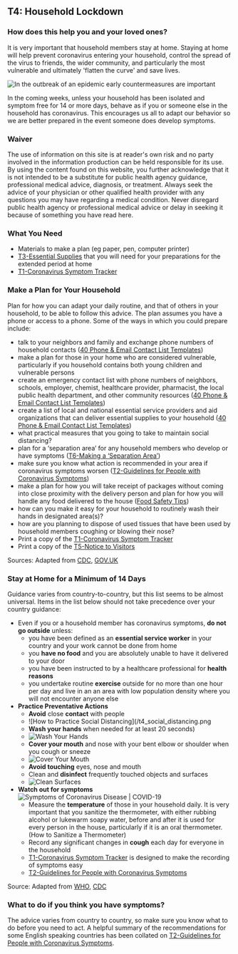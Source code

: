 ## T4: Household Lockdown

### How does this help you and your loved ones?

It is very important that household members stay at home. Staying at home will help prevent coronavirus entering your household, control the spread of the virus to friends, the wider community, and particularly the most vulnerable and ultimately 'flatten the curve' and save lives.

![In the outbreak of an epidemic early countermeasures are important](/outbreak_counter_measures.png)

In the coming weeks, unless your household has been isolated and symptom free for 14 or more days, behave as if you or someone else in the household has coronavirus. This encourages us all to adapt our behavior so we are better prepared in the event someone does develop symptoms.

### Waiver

The use of information on this site is at reader's own risk and no party involved in the information production can be held responsible for its use. By using the content found on this website, you further acknowledge that it is not intended to be a substitute for public health agency guidance, professional medical advice, diagnosis, or treatment. Always seek the advice of your physician or other qualified health provider with any questions you may have regarding a medical condition. Never disregard public health agency or professional medical advice or delay in seeking it because of something you have read here.

### What You Need
* Materials to make a plan (eg paper, pen, computer printer)
* [T3-Essential Supplies](/t3_essential_supplies.html) that you will need for your preparations for the extended period at home
* [T1-Coronavirus Symptom Tracker](/t1_coronavirus_symptom_tracker.html)

### Make a Plan for Your Household
Plan for how you can adapt your daily routine, and that of others in your household, to be able to follow this advice. The plan assumes you have a phone or access to a phone. Some of the ways in which you could prepare include:

* talk to your neighbors and family and exchange phone numbers of household contacts ([40 Phone & Email Contact List Templates](http://templatelab.com/contact-list/))
* make a plan for those in your home who are considered vulnerable, particularly if you household contains both young children and vulnerable persons
* create an emergency contact list with phone numbers of neighbors, schools, employer, chemist, healthcare provider, pharmacist, the local public health department, and other community resources ([40 Phone & Email Contact List Templates](http://templatelab.com/contact-list/))
* create a list of local and national essential service providers and aid organizations that can deliver essential supplies to your household ([40 Phone & Email Contact List Templates](http://templatelab.com/contact-list/))
* what practical measures that you going to take to maintain social distancing?
* plan for a ‘separation area’ for any household members who develop or have symptoms ([T6-Making a ‘Separation Area’](/t6_making_a_separation_area.html))
* make sure you know what action is recommended in your area if coronavirus symptoms worsen ([T2-Guidelines for People with Coronavirus Symptoms](t2_guidelines_for_people_with_coronavirus_symptoms.html))
* make a plan for how you will take receipt of packages without coming into close proximity with the delivery person and plan for how you will handle any food delivered to the house ([Food Safety Tips](https://www.youtube.com/watch?time_continue=3&v=sjDuwc9KBps&feature=emb_logo))
* how can you make it easy for your household to routinely wash their hands in designated area(s)?
* how are you planning to dispose of used tissues that have been used by household members coughing or blowing their nose?
* Print a copy of the [T1-Coronavirus Symptom Tracker](/t1_coronavirus_symptom_tracker.html)
* Print a copy of the [T5-Notice to Visitors](t5_notice_to_visitors.html)

Sources: Adapted from [CDC](https://www.cdc.gov/coronavirus/2019-ncov/daily-life-coping/get-your-household-ready-for-COVID-19.html?CDC_AA_refVal=https%3A%2F%2Fwww.cdc.gov%2Fcoronavirus%2F2019-ncov%2Fprepare%2Fget-your-household-ready-for-COVID-19.html), [GOV.UK](https://www.gov.uk/government/publications/covid-19-stay-at-home-guidance/stay-at-home-guidance-for-households-with-possible-coronavirus-covid-19-infection)

### Stay at Home for a Minimum of 14 Days

Guidance varies from country-to-country, but this list seems to be almost universal. Items in the list below should not take precedence over your country guidance:

* Even if you or a household member has coronavirus symptoms, **do not go outside** unless:
  * you have been defined as an **essential service worker** in your country and your work cannot be done from home
  * you **have no food** and you are absolutely unable to have it delivered to your door
  * you have been instructed to by a healthcare professional for **health reasons**
  * you undertake routine **exercise** outside for no more than one hour per day and live in an an area with low population density where you will not encounter anyone else
* **Practice Preventative Actions**
  * **Avoid** close **contact** with people
  * ![How to Practice Social Distancing](/t4_social_distancing.png
  * **Wash your hands** when needed for at least 20 seconds)
  * ![Wash Your Hands](/t4_wash_your_hands.png)
  * **Cover your mouth** and nose with your bent elbow or shoulder when you cough or sneeze
  * ![Cover Your Mouth](/t4_cover_your_mouth.png)
  * **Avoid touching** eyes, nose and mouth
  * Clean and **disinfect** frequently touched objects and surfaces
  * ![Clean Surfaces](/t4_clean_surfaces.png)
* **Watch out for symptoms**
![Symptoms of Coronavirus Disease | COVID-19](/symptoms.png)
  * Measure the **temperature** of those in your household daily. It is very important that you sanitize the thermometer, with either rubbing alcohol or lukewarm soapy water, before and after it is used for every person in the house, particularly if it is an oral thermometer. (How to Sanitize a Thermometer)
  * Record any significant changes in **cough** each day for everyone in the household
  * [T1-Coronavirus Symptom Tracker](/t1_coronavirus_symptom_tracker.html) is designed to make the recording of symptoms easy
  * [T2-Guidelines for People with Coronavirus Symptoms](t2_guidelines_for_people_with_coronavirus_symptoms.html)

Source: Adapted from [WHO](https://www.who.int/emergencies/diseases/novel-coronavirus-2019/advice-for-public), [CDC](https://www.cdc.gov/coronavirus/2019-ncov/daily-life-coping/checklist-household-ready.html?CDC_AA_refVal=https%3A%2F%2Fwww.cdc.gov%2Fcoronavirus%2F2019-ncov%2Fprepare%2Fchecklist-household-ready.html)

### What to do if you think you have symptoms?

The advice varies from country to country, so make sure you know what to do before you need to act. A helpful summary of the recommendations for some English speaking countries has been collated on [T2-Guidelines for People with Coronavirus Symptoms](t2_guidelines_for_people_with_coronavirus_symptoms.html).